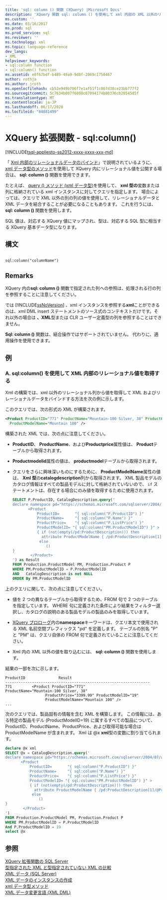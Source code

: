 ```yaml
---
title: 'sql: column () 関数 (XQuery) |Microsoft Docs'
description: 'XQuery 関数 sql: column () を使用して xml 内部の XML 以外のリレーショナルデータをバインドし、リレーショナルデータと XML データをまとめる方法について説明します。'
ms.custom: ''
ms.date: 03/16/2017
ms.prod: sql
ms.prod_service: sql
ms.reviewer: ''
ms.technology: xml
ms.topic: language-reference
dev_langs:
- XML
helpviewer_keywords:
- sql:column function
- sql:column() function
ms.assetid: e8f67bdf-b489-49a9-9d0f-2069c1750467
author: rothja
ms.author: jroth
ms.openlocfilehash: cb52e949b706f7e1af51f1c067d38ce23bb777f2
ms.sourcegitcommit: 5c7634b007f6808c87094174b80376cb20545d5f
ms.translationtype: MT
ms.contentlocale: ja-JP
ms.lasthandoff: 06/17/2020
ms.locfileid: "84881499"
---
```

# <a name="xquery-extension-functions---sqlcolumn"></a>XQuery 拡張関数 - sql:column()
[!INCLUDE[tsql-appliesto-ss2012-xxxx-xxxx-xxx-md](../includes/tsql-appliesto-ss2012-xxxx-xxxx-xxx-md.md)]

  「 [Xml 内部のリレーショナルデータのバインド](../t-sql/xml/binding-relational-data-inside-xml-data.md)」で説明されているように、 [xml データ型のメソッド](../t-sql/xml/xml-data-type-methods.md)を使用して XQuery 内にリレーショナル値を公開する場合は、 **sql: column ()** 関数を使用できます。  
  
 たとえば、 [query () メソッド (xml データ型)](../t-sql/xml/query-method-xml-data-type.md)を使用して、 **xml 型の**変数または列に格納されている xml インスタンスに対してクエリを指定します。 場合によっては、クエリで XML 以外の別の列の値を使用して、リレーショナルデータと XML データを結合することが必要になることもあります。 これを行うには、 **sql: column ()** 関数を使用します。  
  
 SQL 値は、対応する XQuery 値にマップされ、型は、対応する SQL 型に相当する XQuery 基本データ型になります。  
  
## <a name="syntax"></a>構文  
  
```  
  
sql:column("columnName")  
```  
  
## <a name="remarks"></a>Remarks  
 XQuery 内の**sql: column ()** 関数で指定された列への参照は、処理される行の列を参照することに注意してください。  
  
 では [!INCLUDE[ssNoVersion](../includes/ssnoversion-md.md)] 、xml インスタンスを参照する**xml**ことができるのは、xml DML insert ステートメントのソース式のコンテキストだけです。それ以外の場合は **、XML**型または CLR ユーザー定義型の列を参照することはできません。  
  
 **Sql: column ()** 関数は、結合操作ではサポートされていません。 代わりに、適用操作を使用できます。  
  
## <a name="examples"></a>例  
  
### <a name="a-using-sqlcolumn-to-retrieve-the-relational-value-inside-xml"></a>A. sql:column() を使用して XML 内部のリレーショナル値を取得する  
 Xml の構築では、xml 以外のリレーショナル列から値を取得して XML およびリレーショナルデータをバインドする方法を次の例に示します。  
  
 このクエリでは、次の形式の XML が構築されます。  
  
```xml
<Product ProductID="771" ProductName="Mountain-100 Silver, 38" ProductPrice="3399.99" ProductModelID="19"   
  ProductModelName="Mountain 100" />  
```  
  
 構築された XML では、次の点に注意してください。  
  
-   **ProductID**、 **ProductName**、および**Productprice**属性値は、 **Product**テーブルから取得されます。  
  
-   **Productmodelid**属性の値は、 **productmodel**テーブルから取得されます。  
  
-   クエリをさらに興味深いものにするために、 **ProductModelName**属性の値は、 **Xml 型**の**catalogdescription**列から取得されます。 XML 製品モデルのカタログ情報はすべての製品モデルに対して格納されていないので、 `if` ステートメントは、存在する場合にのみ値を取得するために使用されます。  
  
    ```sql
    SELECT P.ProductID, CatalogDescription.query('  
    declare namespace pd="https://schemas.microsoft.com/sqlserver/2004/07/adventure-works/ProductModelDescription";  
           <Product   
               ProductID=       "{ sql:column("P.ProductID") }"  
               ProductName=     "{ sql:column("P.Name") }"  
               ProductPrice=    "{ sql:column("P.ListPrice") }"  
               ProductModelID= "{ sql:column("PM.ProductModelID") }" >  
               { if (not(empty(/pd:ProductDescription))) then  
                 attribute ProductModelName { /pd:ProductDescription[1]/@ProductModelName }  
                else   
                   ()  
    }  
            </Product>  
    ') as Result  
    FROM Production.ProductModel PM, Production.Product P  
    WHERE PM.ProductModelID = P.ProductModelID  
    AND   CatalogDescription is not NULL  
    ORDER By PM.ProductModelID  
    ```  
  
 上のクエリに関して、次の点に注意してください。  
  
-   値を 2 つの異なるテーブルから取得するため、FROM 句で 2 つのテーブルを指定しています。 WHERE 句に定義された条件により結果をフィルター選択し、カタログの説明のある製品モデルの製品のみを取得しています。  
  
-   [XQuery プロローグ](../xquery/modules-and-prologs-xquery-prolog.md)内の**namespace**キーワードは、クエリ本文で使用される XML 名前空間プレフィックス "pd" を定義します。 テーブルの別名 "P" と "PM" は、クエリ自体の FROM 句で定義されていることに注意してください。  
  
-   Xml 内の XML 以外の値を取り込むには、 **sql: column ()** 関数を使用します。  
  
 結果の一部を次に示します。  
  
```  
ProductID               Result  
-----------------------------------------------------------------  
771         <Product ProductID="771"                   ProductName="Mountain-100 Silver, 38"   
                  ProductPrice="3399.99" ProductModelID="19"   
                  ProductModelName="Mountain 100" />  
...  
```  
  
 次のクエリでは、製品固有の情報を含む XML を構築します。 この情報には、ある特定の製品モデル (ProductModelID=19) に属するすべての製品について、ProductID、ProductName、ProductPrice、および取得可能な場合は ProductModelName が含まれます。 Xml は @x **xml**型の変数に割り当てられます。  
  
```sql
declare @x xml  
SELECT @x = CatalogDescription.query('  
declare namespace pd="https://schemas.microsoft.com/sqlserver/2004/07/adventure-works/ProductModelDescription";  
       <Product   
           ProductID=       "{ sql:column("P.ProductID") }"  
           ProductName=     "{ sql:column("P.Name") }"  
           ProductPrice=    "{ sql:column("P.ListPrice") }"  
           ProductModelID= "{ sql:column("PM.ProductModelID") }" >  
           { if (not(empty(/pd:ProductDescription))) then  
             attribute ProductModelName { /pd:ProductDescription[1]/@ProductModelName }  
            else   
               ()  
}  
        </Product>  
')   
FROM Production.ProductModel PM, Production.Product P  
WHERE PM.ProductModelID = P.ProductModelID  
And P.ProductModelID = 19  
select @x  
```  
  
## <a name="see-also"></a>参照  
 [XQuery 拡張関数の SQL Server](https://msdn.microsoft.com/library/4bc5d499-5fec-4c3f-b11e-5ab5ef9d8f97)   
 [型指定された XML と型指定されていない XML の比較](../relational-databases/xml/compare-typed-xml-to-untyped-xml.md)   
 [XML データ &#40;SQL Server&#41;](../relational-databases/xml/xml-data-sql-server.md)   
 [XML データのインスタンスの作成](../relational-databases/xml/create-instances-of-xml-data.md)   
 [xml データ型メソッド](../t-sql/xml/xml-data-type-methods.md)   
 [XML データ変更言語 &#40;XML DML&#41;](../t-sql/xml/xml-data-modification-language-xml-dml.md)  
  
  

